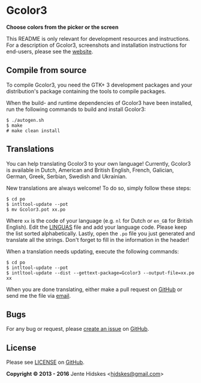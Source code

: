 Gcolor3
=======

**Choose colors from the picker or the screen**

This README is only relevant for development resources and instructions. For a
description of Gcolor3, screenshots and installation instructions for end-users,
please see the [website](https://unia.github.io/projects/gcolor3/).

Compile from source
------------

To compile Gcolor3, you need the GTK+ 3 development packages and your
distribution's package containing the tools to compile packages.

When the build- and runtime dependencies of Gcolor3 have been installed, run the
following commands to build and install Gcolor3:

	$ ./autogen.sh
	$ make
	# make clean install

Translations
------------

You can help translating Gcolor3 to your own language! Currently, Gcolor3 is
available in Dutch, American and British English, French, Galician, German,
Greek, Serbian, Swedish and Ukrainian.

New translations are always welcome! To do so, simply follow these steps:

	$ cd po
	$ intltool-update --pot
	$ mv Gcolor3.pot xx.po

Where `xx` is the code of your language (e.g. `nl` for Dutch or `en_GB` for
British English). Edit the
[LINGUAS](https://github.com/Unia/gcolor3/blob/master/po/LINGUAS) file and add
your language code. Please keep the list sorted alphabetically. Lastly, open
the `.po` file you just generated and translate all the strings. Don't forget to
fill in the information in the header!

When a translation needs updating, execute the following commands:

	$ cd po
	$ intltool-update --pot
	$ intltool-update --dist --gettext-package=Gcolor3 --output-file=xx.po xx

When you are done translating, either make a pull request on [GitHub][github] or send me
the file via [email](mailto:hjdskes@gmail.com).

Bugs
----

For any bug or request, please [create an
issue](https://github.com/Unia/gcolor3/issues/new) on [GitHub][github].

License
-------

Please see [LICENSE](https://github.com/Unia/gcolor3/blob/master/LICENSE) on [GitHub][github].

**Copyright © 2013 - 2016** Jente Hidskes &lt;hjdskes@gmail.com&gt;

  [github]: https://github.com/Unia/gcolor3

